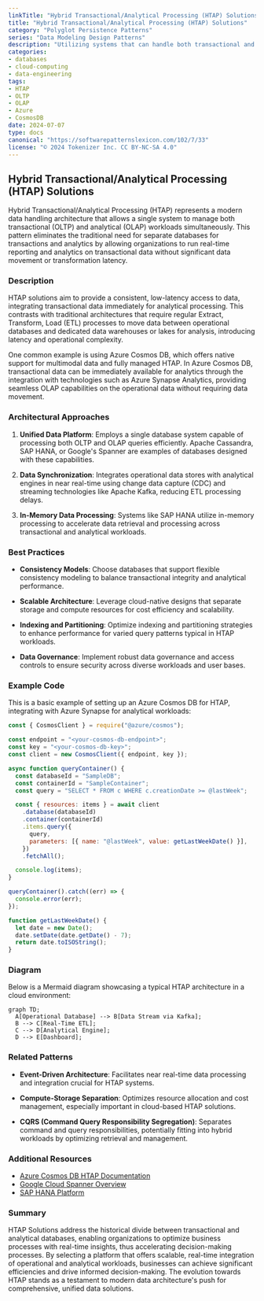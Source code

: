 ```yaml
---
linkTitle: "Hybrid Transactional/Analytical Processing (HTAP) Solutions"
title: "Hybrid Transactional/Analytical Processing (HTAP) Solutions"
category: "Polyglot Persistence Patterns"
series: "Data Modeling Design Patterns"
description: "Utilizing systems that can handle both transactional and analytical workloads, bridging the gap between OLTP and OLAP."
categories:
- databases
- cloud-computing
- data-engineering
tags:
- HTAP
- OLTP
- OLAP
- Azure
- CosmosDB
date: 2024-07-07
type: docs
canonical: "https://softwarepatternslexicon.com/102/7/33"
license: "© 2024 Tokenizer Inc. CC BY-NC-SA 4.0"
---
```


## Hybrid Transactional/Analytical Processing (HTAP) Solutions

Hybrid Transactional/Analytical Processing (HTAP) represents a modern data handling architecture that allows a single system to manage both transactional (OLTP) and analytical (OLAP) workloads simultaneously. This pattern eliminates the traditional need for separate databases for transactions and analytics by allowing organizations to run real-time reporting and analytics on transactional data without significant data movement or transformation latency.

### Description

HTAP solutions aim to provide a consistent, low-latency access to data, integrating transactional data immediately for analytical processing. This contrasts with traditional architectures that require regular Extract, Transform, Load (ETL) processes to move data between operational databases and dedicated data warehouses or lakes for analysis, introducing latency and operational complexity.

One common example is using Azure Cosmos DB, which offers native support for multimodal data and fully managed HTAP. In Azure Cosmos DB, transactional data can be immediately available for analytics through the integration with technologies such as Azure Synapse Analytics, providing seamless OLAP capabilities on the operational data without requiring data movement.

### Architectural Approaches

1. **Unified Data Platform**: Employs a single database system capable of processing both OLTP and OLAP queries efficiently. Apache Cassandra, SAP HANA, or Google's Spanner are examples of databases designed with these capabilities.

2. **Data Synchronization**: Integrates operational data stores with analytical engines in near real-time using change data capture (CDC) and streaming technologies like Apache Kafka, reducing ETL processing delays.

3. **In-Memory Data Processing**: Systems like SAP HANA utilize in-memory processing to accelerate data retrieval and processing across transactional and analytical workloads.

### Best Practices

- **Consistency Models**: Choose databases that support flexible consistency modeling to balance transactional integrity and analytical performance.
  
- **Scalable Architecture**: Leverage cloud-native designs that separate storage and compute resources for cost efficiency and scalability.
  
- **Indexing and Partitioning**: Optimize indexing and partitioning strategies to enhance performance for varied query patterns typical in HTAP workloads.
  
- **Data Governance**: Implement robust data governance and access controls to ensure security across diverse workloads and user bases.

### Example Code
 
This is a basic example of setting up an Azure Cosmos DB for HTAP, integrating with Azure Synapse for analytical workloads:

```javascript
const { CosmosClient } = require("@azure/cosmos");

const endpoint = "<your-cosmos-db-endpoint>";
const key = "<your-cosmos-db-key>";
const client = new CosmosClient({ endpoint, key });

async function queryContainer() {
  const databaseId = "SampleDB";
  const containerId = "SampleContainer";
  const query = "SELECT * FROM c WHERE c.creationDate >= @lastWeek";

  const { resources: items } = await client
    .database(databaseId)
    .container(containerId)
    .items.query({
      query,
      parameters: [{ name: "@lastWeek", value: getLastWeekDate() }],
    })
    .fetchAll();

  console.log(items);
}

queryContainer().catch((err) => {
  console.error(err);
});

function getLastWeekDate() {
  let date = new Date();
  date.setDate(date.getDate() - 7);
  return date.toISOString();
}
```

### Diagram

Below is a Mermaid diagram showcasing a typical HTAP architecture in a cloud environment:

```mermaid
graph TD;
  A[Operational Database] --> B[Data Stream via Kafka];
  B --> C[Real-Time ETL];
  C --> D[Analytical Engine];
  D --> E[Dashboard];
```

### Related Patterns

- **Event-Driven Architecture**: Facilitates near real-time data processing and integration crucial for HTAP systems.
  
- **Compute-Storage Separation**: Optimizes resource allocation and cost management, especially important in cloud-based HTAP solutions.
  
- **CQRS (Command Query Responsibility Segregation)**: Separates command and query responsibilities, potentially fitting into hybrid workloads by optimizing retrieval and management.

### Additional Resources

- [Azure Cosmos DB HTAP Documentation](https://docs.microsoft.com/en-us/azure/cosmos-db/)
- [Google Cloud Spanner Overview](https://cloud.google.com/spanner)
- [SAP HANA Platform](https://www.sap.com/products/technology-platform/hana.html)

### Summary

HTAP Solutions address the historical divide between transactional and analytical databases, enabling organizations to optimize business processes with real-time insights, thus accelerating decision-making processes. By selecting a platform that offers scalable, real-time integration of operational and analytical workloads, businesses can achieve significant efficiencies and drive informed decision-making. The evolution towards HTAP stands as a testament to modern data architecture's push for comprehensive, unified data solutions.


